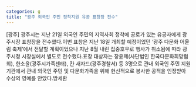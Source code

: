```yaml
---
categories: g
title: "광주 외국인 주민 정착지원 유공 표창장 전수"
---
```

[광주] 광주시는 지난 21일 외국인 주민의 지역사회 정착에 공로가 있는 유공자에게 광주시장 표창장을 전수했다.이번 표창은 지난 18일 개최할 예정이었던 ‘광주 다문화 어울림 축제’에서 전달할 계획이었으나 지난 8월 내린 집중호우로 행사가 취소됨에 따라 광주시청 시장실에서 별도로 전수했다.표창 대상자는 장윤제(사단법인 한국다문화희망협회), 한소윤(광주시가족센터), 칸 새자드(광주경찰서) 등 3명으로 관내 외국인 주민 지원 기관에서 관내 외국인 주민 및 다문화가족을 위해 헌신적으로 봉사한 공적을 인정받아 수상의 영예를 안았다.방세환
